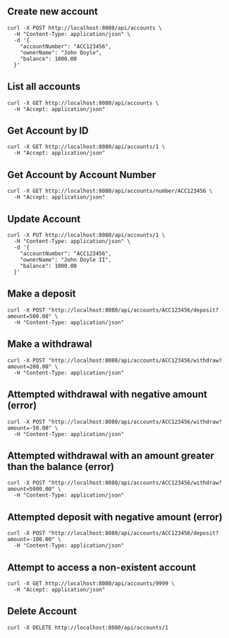 ## Create new account
```shell
curl -X POST http://localhost:8080/api/accounts \
  -H "Content-Type: application/json" \
  -d '{
    "accountNumber": "ACC123456",
    "ownerName": "John Doyle",
    "balance": 1000.00
  }'
```

## List all accounts
```shell
curl -X GET http://localhost:8080/api/accounts \
  -H "Accept: application/json"
```

## Get Account by ID
```shell
curl -X GET http://localhost:8080/api/accounts/1 \
  -H "Accept: application/json"
```

## Get Account by Account Number
```shell
curl -X GET http://localhost:8080/api/accounts/number/ACC123456 \
  -H "Accept: application/json"
```

## Update Account
```shell
curl -X PUT http://localhost:8080/api/accounts/1 \
  -H "Content-Type: application/json" \
  -d '{
    "accountNumber": "ACC123456",
    "ownerName": "John Doyle II",
    "balance": 1000.00
  }'
```

## Make a deposit
```shell
curl -X POST "http://localhost:8080/api/accounts/ACC123456/deposit?amount=500.00" \
  -H "Content-Type: application/json"
```

## Make a withdrawal
```shell
curl -X POST "http://localhost:8080/api/accounts/ACC123456/withdraw?amount=200.00" \
  -H "Content-Type: application/json"
```

## Attempted withdrawal with negative amount (error)
```shell
curl -X POST "http://localhost:8080/api/accounts/ACC123456/withdraw?amount=-50.00" \
  -H "Content-Type: application/json"
```

## Attempted withdrawal with an amount greater than the balance (error)
```shell
curl -X POST "http://localhost:8080/api/accounts/ACC123456/withdraw?amount=5000.00" \
  -H "Content-Type: application/json"
```

## Attempted deposit with negative amount (error)
```shell
curl -X POST "http://localhost:8080/api/accounts/ACC123456/deposit?amount=-100.00" \
  -H "Content-Type: application/json"
```

## Attempt to access a non-existent account
```shell
curl -X GET http://localhost:8080/api/accounts/9999 \
  -H "Accept: application/json"
```

## Delete Account
```shell
curl -X DELETE http://localhost:8080/api/accounts/1
```